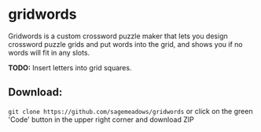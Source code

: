 # gridwords
Gridwords is a custom crossword puzzle maker that lets you design crossword puzzle grids and put words into the grid, and shows you if no words will fit in any slots.

**TODO:** Insert letters into grid squares.

## Download:
`git clone https://github.com/sagemeadows/gridwords` or click on the green 'Code' button in the upper right corner and download ZIP

